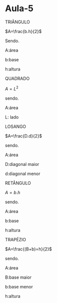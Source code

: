 # Aula-5

TRIÂNGULO

$A=\frac{b.h}{2}$

Sendo.

A:área 

b:base 

h:altura 

QUADRADO

$A=L^{2}$

sendo.

A:área 

L: lado 

LOSANGO

$A=\frac{D.d}{2}$

sendo.

A:área 

D:diagonal maior 

d:diagonal menor

RETÂNGULO 

$A={b.h}$

sendo.

A:área 

b:base 

h:altura 

TRAPÉZIO 

$A=\frac{(B+b)=h}{2}$

sendo.

 A:área 
 
 B:base maior 

 b:base menor

 h:altura 



